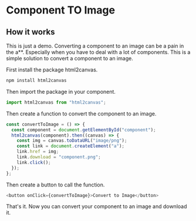 # Component TO Image

## How it works

This is just a demo. Converting a component to an image can be a pain in the a\*\*. Especially when you have to deal with a lot of components. This is a simple solution to convert a component to an image.

First install the package html2canvas.

```bash
npm install html2canvas
```

Then import the package in your component.

```javascript
import html2canvas from "html2canvas";
```

Then create a function to convert the component to an image.

```javascript
const convertToImage = () => {
  const component = document.getElementById("component");
  html2canvas(component).then((canvas) => {
    const img = canvas.toDataURL("image/png");
    const link = document.createElement("a");
    link.href = img;
    link.download = "component.png";
    link.click();
  });
};
```

Then create a button to call the function.

```javascript
<button onClick={convertToImage}>Convert to Image</button>
```

That's it. Now you can convert your component to an image and download it.
